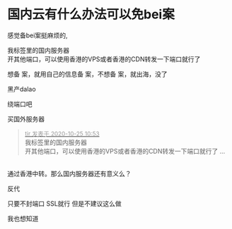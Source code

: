 # 国内云有什么办法可以免bei案


感觉备bei案挺麻烦的,

我标签里的国内服务器<br />
开其他端口，可以使用香港的VPS或者香港的CDN转发一下端口就行了

想备 案，就用自己的信息备 案，不想备 案，就出海，没了

<img src="static/image/smiley/default/lol.gif" smilieid="12" border="0" alt="" />黑产dalao

<img src="static/image/smiley/default/lol.gif" smilieid="12" border="0" alt="" />绕端口吧

买国外服务器

<div class="quote"><blockquote><font size="2"><a href="https://www.hostloc.com/forum.php?mod=redirect&amp;goto=findpost&amp;pid=9349025&amp;ptid=758208" target="_blank"><font color="#999999">tir 发表于 2020-10-25 10:53</font></a></font><br />
我标签里的国内服务器<br />
开其他端口，可以使用香港的VPS或者香港的CDN转发一下端口就行了 ...</blockquote></div><br />
通过香港中转。那么国内服务器还有意义么？

反代

只要不封端口 SSL就行 但是不建议这么做

我也想知道
